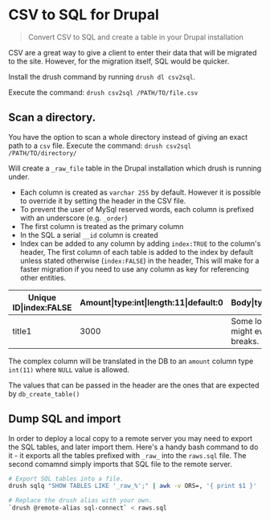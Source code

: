 # CSV to SQL for Drupal

> Convert CSV to SQL and create a table in your Drupal installation

CSV are a great way to give a client to enter their data that will be migrated
to the site. However, for the migration itself, SQL would be quicker.

Install the drush command by running ``drush dl csv2sql``.

Execute the command: ``drush csv2sql /PATH/TO/file.csv``

## Scan a directory.

You have the option to scan a whole directory instead of giving an exact path to a ``csv`` file.
Execute the command: ``drush csv2sql /PATH/TO/directory/``

Will create a ``_raw_file`` table in the Drupal installation which drush is running
under.

* Each column is created as ``varchar 255`` by default. However it is possible to
override it by setting the header in the CSV file.
* To prevent the user of MySql reserved words, each column is prefixed with an underscore (e.g. ``_order``)
* The first column is treated as the primary column
* In the SQL a serial ``__id`` column is created
* Index can be added to any column by adding ``index:TRUE`` to the column's header,
 The first column of each table is added to the index by default unless stated otherwise (``index:FALSE``) in the header,
 This will make for a faster migration if you need to use any column as key for referencing other entities.

| Unique ID&#124;index:FALSE | Amount&#124;type:int&#124;length:11&#124;default:0| Body&#124;type:text&#124;size:big | User&#124;index:TRUE  |
| -------------------------- | --------------------------------------------------| ----------------------------------| ----- |
| title1                     | 3000                                              | Some long text, that might even have line breaks. | user1 |

The complex column will be translated in the DB to an ``amount`` column type
``int(11)`` where ``NULL`` value is allowed.

The values that can be passed in the header are the ones that are expected by
``db_create_table()``

## Dump SQL and import

In order to deploy a local copy to a remote server you may need to export the SQL tables, and later import them. Here's a handy bash command to do it - it exports all the tables prefixed with ``_raw_`` into the ``raws.sql`` file. The second comamnd simply imports that SQL file to the remote server.

```bash
# Export SQL tables into a file.
drush sqlq "SHOW TABLES LIKE '_raw_%';" | awk -v ORS=, '{ print $1 }' | sed 's/,$//' | sed 's/^Tables_in_[^,]*,//' | drush sql-dump > raws.sql

# Replace the drush alias with your own.
`drush @remote-alias sql-connect` < raws.sql
```
